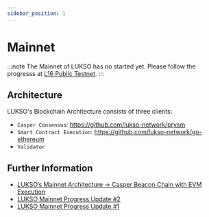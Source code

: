 ```yaml
---
sidebar_position: 1
---
```


# Mainnet

:::note
The Mainnet of LUKSO has no started yet. Please follow the progresss at [L16 Public Testnet](l16-testnet.md).
:::

## Architecture

LUKSO's Blockchain Architecture consists of three clients:

- `Casper Consensus`: <https://github.com/lukso-network/prysm>
- `Smart Contract Execution`: <https://github.com/lukso-network/go-ethereum>
- `Validator`

## Further Information

- [LUKSO’s Mainnet Architecture → Casper Beacon Chain with EVM Execution](https://medium.com/lukso/luksos-mainnet-architecture-casper-beacon-chain-with-evm-execution-f68f9ef7039a)
- [LUKSO Mainnet Progress Update #2](https://medium.com/lukso/an-update-on-the-road-to-mainnet-48d39ce411d7)
- [LUKSO Mainnet Progress Update #1](https://medium.com/lukso/lukso-mainnet-progress-update-1-5d678e47a3eb)
